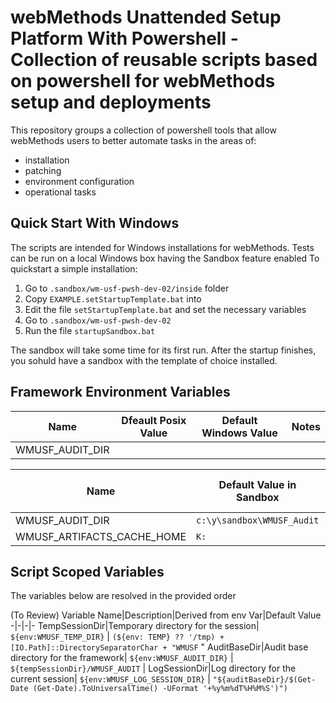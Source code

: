 # webMethods Unattended Setup Platform With Powershell - Collection of reusable scripts based on powershell for webMethods setup and deployments

This repository groups a collection of powershell tools that allow webMethods users to better automate tasks in the areas of:

* installation
* patching
* environment configuration
* operational tasks

## Quick Start With Windows

The scripts are intended for Windows installations for webMethods. Tests can be run on a local Windows box having the Sandbox feature enabled
To quickstart a simple installation:

1. Go to `.sandbox/wm-usf-pwsh-dev-02/inside` folder
2. Copy `EXAMPLE.setStartupTemplate.bat` into 
3. Edit the file `setStartupTemplate.bat` and set the necessary variables
4. Go to `.sandbox/wm-usf-pwsh-dev-02`
5. Run the file `startupSandbox.bat`

The sandbox will take some time for its first run. After the startup finishes, you sohuld have a sandbox with the template of choice installed.

## Framework Environment Variables


Name|Dfeault Posix Value|Default Windows Value|Notes
-|-|-|-
WMUSF_AUDIT_DIR|


Name|Default Value in Sandbox|Default Value in devcontainer|Default Framework Value|Notes
-|-|-|-|-
WMUSF_AUDIT_DIR| `c:\y\sandbox\WMUSF_Audit` |
WMUSF_ARTIFACTS_CACHE_HOME| `K:` | `${project_home}$/09.artifacts`

## Script Scoped Variables

The variables below are resolved in the provided order

(To Review)
Variable Name|Description|Derived from env Var|Default Value
-|-|-|-
TempSessionDir|Temporary directory for the session| `${env:WMUSF_TEMP_DIR}` | `(${env: TEMP} ?? '/tmp) + [IO.Path]::DirectorySeparatorChar + "WMUSF` "
AuditBaseDir|Audit base directory for the framework| `${env:WMUSF_AUDIT_DIR}` | `${tempSessionDir}/WMUSF_AUDIT` |
LogSessionDir|Log directory for the current session| `${env:WMUSF_LOG_SESSION_DIR}` | `"${auditBaseDir}/$(Get-Date (Get-Date).ToUniversalTime() -UFormat '+%y%m%dT%H%M%S')")`
